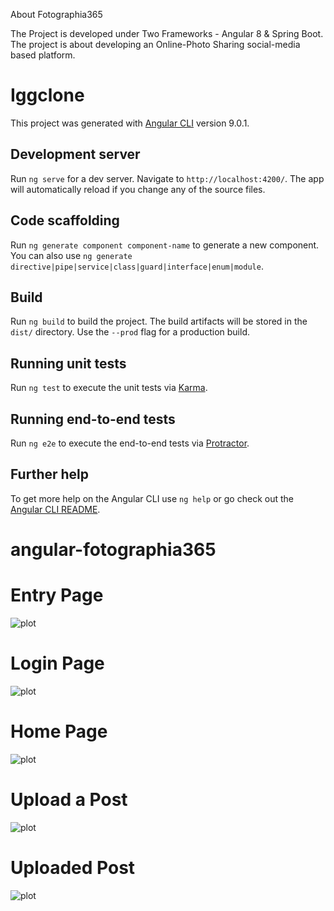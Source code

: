 About Fotographia365

The Project is developed under Two Frameworks - Angular 8 & Spring Boot.
The project is about developing an Online-Photo Sharing social-media based platform.


# Iggclone

This project was generated with [Angular CLI](https://github.com/angular/angular-cli) version 9.0.1.

## Development server

Run `ng serve` for a dev server. Navigate to `http://localhost:4200/`. The app will automatically reload if you change any of the source files.

## Code scaffolding

Run `ng generate component component-name` to generate a new component. You can also use `ng generate directive|pipe|service|class|guard|interface|enum|module`.

## Build

Run `ng build` to build the project. The build artifacts will be stored in the `dist/` directory. Use the `--prod` flag for a production build.

## Running unit tests

Run `ng test` to execute the unit tests via [Karma](https://karma-runner.github.io).

## Running end-to-end tests

Run `ng e2e` to execute the end-to-end tests via [Protractor](http://www.protractortest.org/).

## Further help

To get more help on the Angular CLI use `ng help` or go check out the [Angular CLI README](https://github.com/angular/angular-cli/blob/master/README.md).
# angular-fotographia365

# Entry Page

![plot](https://i.imgur.com/KQFB2fw.png)

# Login Page

![plot](https://i.imgur.com/lhJPzAy.png)

# Home Page

![plot](https://i.imgur.com/EV7gOtW.png)

# Upload a Post

![plot](https://i.imgur.com/f6q1zgI.png)

# Uploaded Post

![plot](https://i.imgur.com/ufd1EPW.png)




